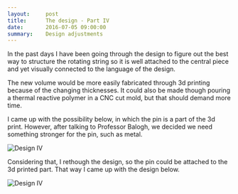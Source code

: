 ```yaml
---
layout:     post
title:      The design - Part IV
date:       2016-07-05 09:00:00
summary:    Design adjustments
---
```


In the past days I have been going through the design to figure out the best way to structure the rotating string so it is well attached
to the central piece and yet visually connected to the language of the design.

The new volume would be more easily fabricated through 3d printing because of the changing thicknesses. It could also be made though 
pouring a thermal reactive polymer in a CNC cut mold, but that should demand more time.

I came up with the possibility below, in which the pin is a part of the 3d print. However, after talking to Professor Balogh, we decided
we need something stronger for the pin, such as metal.

![Design IV](https://github.com/raeldominiquini/raeldominiquini.github.io/blob/master/images/23_4.png?raw=true)

Considering that, I rethough the design, so the pin could be attached to the 3d printed part. That way I came up with the design below.

![Design IV](https://github.com/raeldominiquini/raeldominiquini.github.io/blob/master/images/24_4.png?raw=true)

